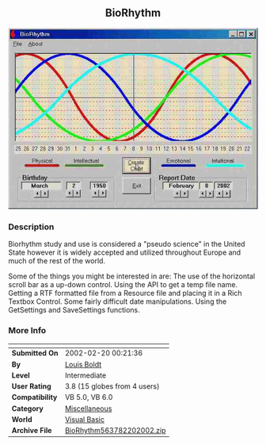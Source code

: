﻿<div align="center">

## BioRhythm

<img src="PIC2002220150401030.jpg">
</div>

### Description

Biorhythm study and use is considered a "pseudo science" in the United State however it is widely accepted and utilized throughout Europe and much of the rest of the world.

Some of the things you might be interested in are: The use of the horizontal scroll bar as a up-down control. Using the API to get a temp file name. Getting a RTF formatted file from a Resource file and placing it in a Rich Textbox Control. Some fairly difficult date manipulations. Using the GetSettings and SaveSettings functions.
 
### More Info
 


<span>             |<span>
---                |---
**Submitted On**   |2002-02-20 00:21:36
**By**             |[Louis Boldt](https://github.com/Planet-Source-Code/PSCIndex/blob/master/ByAuthor/louis-boldt.md)
**Level**          |Intermediate
**User Rating**    |3.8 (15 globes from 4 users)
**Compatibility**  |VB 5\.0, VB 6\.0
**Category**       |[Miscellaneous](https://github.com/Planet-Source-Code/PSCIndex/blob/master/ByCategory/miscellaneous__1-1.md)
**World**          |[Visual Basic](https://github.com/Planet-Source-Code/PSCIndex/blob/master/ByWorld/visual-basic.md)
**Archive File**   |[BioRhythm563782202002\.zip](https://github.com/Planet-Source-Code/louis-boldt-biorhythm__1-31960/archive/master.zip)








